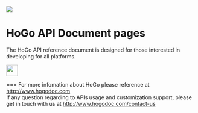 <!-- LOGO -->
<img src="http://avalanche.hogodoc.com/HoGo/Images/logo_console.png" /> 
<!-- End LOGO -->

<!-- Title --> 
HoGo API Document pages
====

<!-- *** Start Content introduction here  *** -->
The HoGo API reference document is designed for those interested in developing for all platforms.

<!-- *** End content introduction *** -->

<a href="https://github.com/hogodev/api/wiki" >
 <img src="http://avalanche.hogodoc.com/images/started.png" height="30"/>
</a>

===
For more infomation about HoGo please reference at http://www.hogodoc.com <br/>
If any question regarding to APIs usage and customization support, please get in touch with us at http://www.hogodoc.com/contact-us

<!--
![slide1](https://cloud.githubusercontent.com/assets/1794584/5793051/94af9dea-9f67-11e4-870e-7ee35c7b9a4a.JPG)
![slide2](https://cloud.githubusercontent.com/assets/1794584/5793052/95034eae-9f67-11e4-8cf7-205a45717c0f.JPG)
![slide3](https://cloud.githubusercontent.com/assets/1794584/5793054/9537618a-9f67-11e4-82ff-03d4b8b500a7.JPG)
![slide4](https://cloud.githubusercontent.com/assets/1794584/5793053/95361370-9f67-11e4-86cf-450fc519c541.JPG)
![slide5](https://cloud.githubusercontent.com/assets/1794584/5793055/9564f4ec-9f67-11e4-99fe-bed3f0413d32.JPG)
![slide6](https://cloud.githubusercontent.com/assets/1794584/5793050/948ca150-9f67-11e4-95d2-8569e8c4e1fa.JPG)
-->
